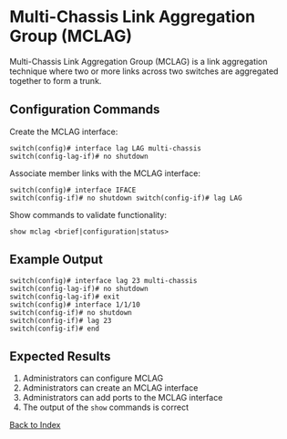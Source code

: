 # Multi-Chassis Link Aggregation Group (MCLAG)

Multi-Chassis Link Aggregation Group (MCLAG) is a link aggregation technique where two or more links across two switches are aggregated together to form a trunk.

## Configuration Commands

Create the MCLAG interface:

```text
switch(config)# interface lag LAG multi-chassis
switch(config-lag-if)# no shutdown
```

Associate member links with the MCLAG interface:

```text
switch(config)# interface IFACE
switch(config-if)# no shutdown switch(config-if)# lag LAG
```

Show commands to validate functionality:

```text
show mclag <brief|configuration|status>
```

## Example Output

```text
switch(config)# interface lag 23 multi-chassis
switch(config-lag-if)# no shutdown
switch(config-lag-if)# exit
switch(config)# interface 1/1/10
switch(config-if)# no shutdown
switch(config-if)# lag 23
switch(config-if)# end
```

## Expected Results

1. Administrators can configure MCLAG
2. Administrators can create an MCLAG interface
3. Administrators can add ports to the MCLAG interface
4. The output of the `show` commands is correct

[Back to Index](../README.md)
